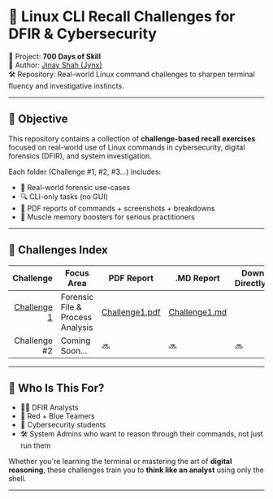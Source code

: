 # 🧠 Linux CLI Recall Challenges for DFIR & Cybersecurity

📅 Project: **700 Days of Skill**  
🔗 Author: [Jinay Shah (Jynx)](https://github.com/jynxora)  
🛠️ Repository: Real-world Linux command challenges to sharpen terminal fluency and investigative instincts.

---

## 🎯 Objective

This repository contains a collection of **challenge-based recall exercises** focused on real-world use of Linux commands in cybersecurity, digital forensics (DFIR), and system investigation.

Each folder (Challenge #1, #2, #3...) includes:
- 📝 Real-world forensic use-cases  
- 🔍 CLI-only tasks (no GUI)  
- 📄 PDF reports of commands + screenshots + breakdowns  
- 🧠 Muscle memory boosters for serious practitioners

---

## 📂 Challenges Index

| Challenge | Focus Area | PDF Report | .MD Report | Download Directly[PDF] |
|----------:|------------|------------|-------------------|-------------------|
| [Challenge 1](./Challenge1) | Forensic File & Process Analysis | [Challenge1.pdf](./Challenge1/Challenge1.pdf) | [Challenge1.md](./Challenge1/Challenge1.md) | |
| Challenge #2 | Coming Soon... | 🔜 | 🔜 | 🔜 |

---

## 🧠 Who Is This For?

- 🧑‍💻 DFIR Analysts  
- 🔐 Red + Blue Teamers  
- 🧪 Cybersecurity students  
- 🛠️ System Admins who want to reason through their commands, not just run them

Whether you're learning the terminal or mastering the art of **digital reasoning**, these challenges train you to **think like an analyst** using only the shell.

---
